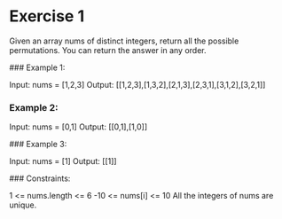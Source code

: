 # Exercise 1

Given an array nums of distinct integers, return all the possible permutations. You can return the answer in any order.

### Example 1:

Input: nums = [1,2,3]
Output: [[1,2,3],[1,3,2],[2,1,3],[2,3,1],[3,1,2],[3,2,1]]

### Example 2:

Input: nums = [0,1]
Output: [[0,1],[1,0]]

### Example 3:

Input: nums = [1]
Output: [[1]]

### Constraints:

1 <= nums.length <= 6
-10 <= nums[i] <= 10
All the integers of nums are unique.
